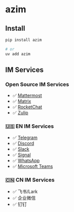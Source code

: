 # azim

## Install

```ruby
pip install azim

# or 
uv add azim
```

## IM Services

### Open Source IM Services

- ✅ [Mattermost](https://github.com/mattermost/mattermost-server)
- ✅ [Matrix](https://github.com/matrix-org/matrix-synapse)
- ✅ [RocketChat](https://github.com/RocketChat/Rocket.Chat)
- ✅ [Zulip](https://github.com/zulip/zulip)

### 🇺🇸 EN IM Services

- ✅ [Telegram](https://telegram.org/)
- ✅ [Discord](https://discord.com/)
- ✅ [Slack](https://slack.com/)
- ✅ [Signal](https://signal.org/)
- ✅ [WhatsApp](https://www.whatsapp.com/)
- ✅ [Microsoft Teams](https://www.microsoft.com/en-us/microsoft-teams/group-chat-software)

### 🇨🇳 CN IM Services

- ✅ 飞书/Lark
- ✅ 企业微信
- ✅ 钉钉
